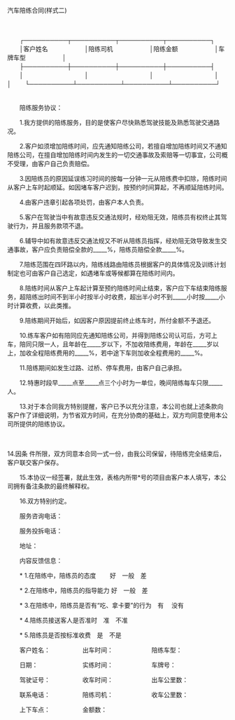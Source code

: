 



汽车陪练合同(样式二)



 

　　


　　┌──────────┬──────────┬──────────┬──────────┐
　　│客户姓名　　　　　　│陪练司机　　　　　　│陪练金额　　　　　　│车牌车型　　　　　　│
　　├──────────┼──────────┼──────────┼──────────┤
　　│　　　　　　　　　　│　　　　　　　　　　│　　　　　　　　　　│　　　　　　　　　　│
　　└──────────┴──────────┴──────────┴──────────┘
　　


　　陪练服务协议：　　

　　1.我方提供的陪练服务，目的是使客户尽快熟悉驾驶技能及熟悉驾驶交通路况。　　

　　2.客户如须增加陪练时间，应先通知陪练公司，若擅自增加陪练时间又不通知陪练公司，在擅自增加陪练时间内发生的一切交通事故及索赔等一切事宜，公司概不受理，由客户自己负责赔偿。　　

　　3.因陪练员的原因延误练习时间的按每一分钟一元从陪练费中扣除，陪练时间从客户上车时起顺延。如因堵车客户迟到，按预约时间算起，不再顺延陪练时间。　　

　　4.由客户违章引起各项处罚，由客户本人负责。　　

　　5.客户在驾驶当中有故意违反交通法规时，经劝阻无效，陪练员有权终止其驾驶行为，并且服务款项不退。　　

　　6.辅导中如有故意违反交通法规又不听从陪练员指挥，经劝阻无效导致发生交通事故，客户应负责赔偿全款的_____%，陪练员赔偿全款_____%。　　

　　7.陪练范围在四环路以内，陪练线路由陪练员根据客户的具体情况及训练计划制定也可由客户自己选定，如遇堵车或等候都算在陪练时间内。　　

　　8.陪练时间从客户上车起计算至预约陪练时间止结束，客户应下车结束陪练服务，超陪练出时间不到半小时按半小时收费，超出半小时不到_____小时按_____小时计算收费，以此类推。　　

　　9.陪练期间开始后，如因客户原因提前终止练车时，所付金额不予退还。　　

　　10.练车客户如有陪同应先通知陪练公司，并得到陪练公司认可后，方可上车，陪同只限一人，且年龄在_____岁以下，不加收陪练费用，年龄在_____岁以上，加收全程陪练费用的_____%，若中途下车则加收全程费用的_____%。　　

　　11.陪练期间如发生过路、过桥、停车费用，由客户自己承担。　　

　　12.特惠时段早_____点至_____点三个小时为一单位，晚间陪练每车只限_____人。　　

　　13.对于本合同我方特别提醒，客户已予以充分注意，本公司也就上述条款向客户作了详细说明，为节省双方时间，在充分协商的基础上，双方均同意使用本公司所提供的陪练协议。

　　

14.因条
件所限，双方同意本合同一式一份，由我公司保留，待陪练完全结束后，客户联交客户保存。　　

　　15.本协议一经签署，就此生效，表格内所带*号的项目由客户本人填写，本公司拥有备注条款的最终解释权。　　

　　16.双方特别约定。

　　服务咨询电话：

　　服务投拆电话：

　　地址：

　　内容反馈信息：

　　* 1.在陪练中，陪练员的态度　　 好　一般　差

　　* 2.在陪练中，陪练员的指导能力 好　一般　差

　　* 3.在陪练中，陪练员是否有“吃、拿卡要”的行为　有　 没有

　　* 4.陪练员接送客人是否准时　准　不准

　　* 5.陪练员是否按标准收费　是　不是　　

　　客户姓名：　　　　　 出车时间： 　　　　　　陪练车型：

　　日期： 　　　　　　　实练时间： 　　　　　　车牌号：

　　驾驶证号： 　　　　　收车时间： 　　　　　　出车公里数：

　　联系电话： 　　　　　陪练司机： 　　　　　　收车公里数：

　　上下车点：　　　　　 金额数：